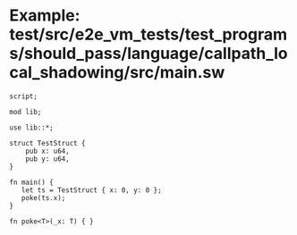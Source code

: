 # Example: test/src/e2e_vm_tests/test_programs/should_pass/language/callpath_local_shadowing/src/main.sw

```sway
script;

mod lib;

use lib::*;

struct TestStruct {
    pub x: u64,
    pub y: u64,
}

fn main() {
   let ts = TestStruct { x: 0, y: 0 };
   poke(ts.x);
}

fn poke<T>(_x: T) { }

```
